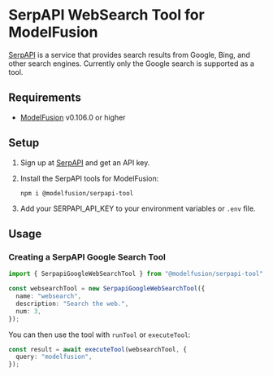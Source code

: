 # SerpAPI WebSearch Tool for ModelFusion

[SerpAPI](https://serpapi.com/) is a service that provides search results from Google, Bing, and other search engines.
Currently only the Google search is supported as a tool.

## Requirements

- [ModelFusion](https://modelfusion.dev) v0.106.0 or higher

## Setup

1. Sign up at [SerpAPI](https://serpapi.com/) and get an API key.

2. Install the SerpAPI tools for ModelFusion:

   ```
   npm i @modelfusion/serpapi-tool
   ```

3. Add your SERPAPI_API_KEY to your environment variables or `.env` file.

## Usage

### Creating a SerpAPI Google Search Tool

```ts
import { SerpapiGoogleWebSearchTool } from "@modelfusion/serpapi-tool";

const websearchTool = new SerpapiGoogleWebSearchTool({
  name: "websearch",
  description: "Search the web.",
  num: 3,
});
```

You can then use the tool with `runTool` or `executeTool`:

```ts
const result = await executeTool(websearchTool, {
  query: "modelfusion",
});
```
